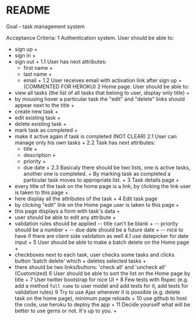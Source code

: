 # README

Goal - task management system

Acceptance Criteria:
1 Authentication system. User should be able to:
  - sign up +
  - sign in +
  - sign out +
  1.1 User has next attributes:
    - first name +
    - last name +
    - email +
  1.2 User receives email with activation link after sign up + (COMMENTED FOR HEROKU)
2 Home page. User should be able to:
  - view all tasks (the list of all tasks that belong to user, display only title) +
  - by mousing hover a particular task the "edit" and "delete" links should appear next to the title +
  - create new task +
  - edit existing task +
  - delete existing task +
  - mark task as completed +
  - make it active again if task is completed (NOT CLEAR)
  2.1 User can manage only his own tasks +
  2.2 Task has next attributes:
       - title +
       - description +
       - priority +
       - due date +
  2.3 Basicaly there should be two lists, one is active tasks, another one is completed. +
 By marking task as completed a particular task moves to appropriate list. +
3 Task details page +
   - every title of the task on the home page is a link, by clicking the link user is taken to this page +
   - here display all the attributes of the task +
4 Edit task page
   - by clicking "edit" link on the Home page user is taken to this page +
   - this page displays a form with task's data +
   - user should be able to edit any attribute +
   - validation rules should be applied
      -- title can't be blank +
      -- priority should be a number +
      -- due date should be a future date +
      -- nice to have if there are client side validation as well
   4.1 use datepicker for date input +
5 User should be able to make a batch delete on the Home page +
  - checkboxes next to each task, user checks some tasks and clicks button 'batch delete' which +
 deletes selected tasks +
  - there should be two links/buttons: 'check all' and 'uncheck all' (Customized)
6 User should be able to sort the list on the Home page by title +
7 User twitter bootstrap for nice UI +
8 Few tests with Rspec (e.g. add a method `full name` to user model and add tests for it, add tests for validation rules)
9 Try to use Ajax wherever it is possible (e.g. delete task on the home page), minimum page reloads +
10 use github to host the code, use heroku to deploy the app +
11 Decide yourself what will be better to use gems or not. It's up to you. +